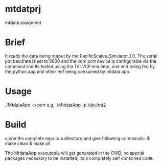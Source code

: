 # mtdatprj
mtdata assigment

# Brief
It reads the data being output by the PacificScales_Simulator_1.0.
The serial pot baudrate is set to 9600 and the com port device is configurable via the command line
Its tested using the Tnt VCP emulator, one end being fed by the python app and other enf being consumed by mtdata app.

# Usage 
./MtdataApp -p port
e.g. ./MtdataApp -p /dev/tnt2

# Build
clone the complete repo to a directory and give following commands-
$ make clean
$ make all

The MtdataApp executable will get generated in the CWD, no special packages necessary to be instatted, its a completely self contained code.

